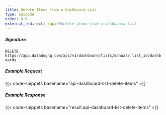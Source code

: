 ```yaml
---
title: Delete Items from a Dashboard List
type: apicode
order: 8.9
external_redirect: /api/#delete-items-from-a-dashboard-list
---
```


##### Signature

`DELETE https://app.datadoghq.com/api/v1/dashboard/lists/manual/:list_id/dashboards`

##### Example Request

{{< code-snippets basename="api-dashboard-list-delete-items" >}}

##### Example Response

{{< code-snippets basename="result.api-dashboard-list-delete-items" >}}
